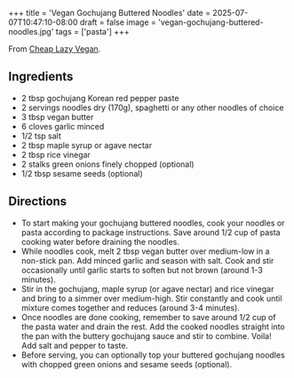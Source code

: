 +++
title = 'Vegan Gochujang Buttered Noodles'
date = 2025-07-07T10:47:10-08:00
draft = false
image = 'vegan-gochujang-buttered-noodles.jpg'
tags = ['pasta']
+++

From [Cheap Lazy Vegan](https://thecheaplazyvegan.com/vegan-gochujang-buttered-noodles/).

## Ingredients
* 2 tbsp gochujang Korean red pepper paste
* 2 servings noodles dry (170g), spaghetti or any other noodles of choice
* 3 tbsp vegan butter
* 6 cloves garlic minced
* 1/2 tsp salt
* 2 tbsp maple syrup or agave nectar
* 2 tbsp rice vinegar
* 2 stalks green onions finely chopped (optional)
* 1/2 tbsp sesame seeds (optional)

## Directions
* To start making your gochujang buttered noodles, cook your noodles or pasta according to package instructions. Save around 1/2 cup of pasta cooking water before draining the noodles.
* While noodles cook, melt 2 tbsp vegan butter over medium-low in a non-stick pan. Add minced garlic and season with salt. Cook and stir occasionally until garlic starts to soften but not brown (around 1-3 minutes).
* Stir in the gochujang, maple syrup (or agave nectar) and rice vinegar and bring to a simmer over medium-high. Stir constantly and cook until mixture comes together and reduces (around 3-4 minutes).
* Once noodles are done cooking, remember to save around 1/2 cup of the pasta water and drain the rest. Add the cooked noodles straight into the pan with the buttery gochujang sauce and stir to combine. Voila! Add salt and pepper to taste.
* Before serving, you can optionally top your buttered gochujang noodles with chopped green onions and sesame seeds (optional).
